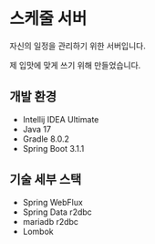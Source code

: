 # 스케줄 서버

자신의 일정을 관리하기 위한 서버입니다.

제 입맛에 맞게 쓰기 위해 만들었습니다.
 
## 개발 환경

* Intellij IDEA Ultimate
* Java 17
* Gradle 8.0.2
* Spring Boot 3.1.1

## 기술 세부 스택

* Spring WebFlux
* Spring Data r2dbc
* mariadb r2dbc
* Lombok
